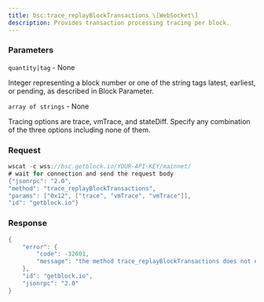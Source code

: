 ```yaml
---
title: bsc:trace_replayBlockTransactions \[WebSocket\]
description: Provides transaction processing tracing per block.
---
```


### Parameters


`quantity|tag` - None

Integer representing a block number or one of the string tags latest,
earliest, or pending, as described in Block Parameter.

`array of strings` - None

Tracing options are trace, vmTrace, and stateDiff. Specify any
combination of the three options including none of them.

### Request

``` java
wscat -c wss://bsc.getblock.io/YOUR-API-KEY/mainnet/ 
# wait for connection and send the request body 
{"jsonrpc": "2.0",
"method": "trace_replayBlockTransactions",
"params": ["0x12", ["trace", "vmTrace", "vmTrace"]],
"id": "getblock.io"}
```

###  Response

``` java
{
    "error": {
        "code": -32601,
        "message": "the method trace_replayBlockTransactions does not exist/is not available"
    },
    "id": "getblock.io",
    "jsonrpc": "2.0"
}
```

